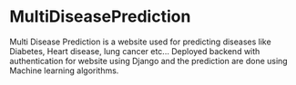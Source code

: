 # MultiDiseasePrediction
Multi Disease Prediction is a website used for predicting diseases like Diabetes, Heart disease, lung cancer etc... Deployed backend with authentication for website using Django and the prediction are done using Machine learning algorithms.
